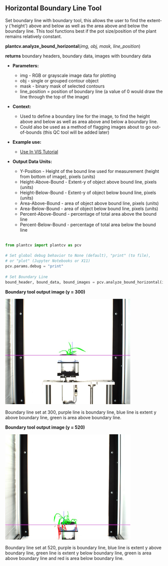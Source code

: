 ## Horizontal Boundary Line Tool

Set boundary line with boundary tool, this allows the user to find the extent-y ('height')
above and below as well as the area above and below the boundary line. This tool functions 
best if the pot size/position of the plant remains relatively constant.
 
**plantcv.analyze_bound_horizontal**(*img, obj, mask, line_position*)

**returns** boundary headers, boundary data, images with boundary data

- **Parameters:**
    - img - RGB or grayscale image data for plotting
    - obj - single or grouped contour object
    - mask - binary mask of selected contours
    - line_position = position of boundary line (a value of 0 would draw the line through the top of the image)
- **Context:**
    - Used to define a boundary line for the image, to find the height above and below as well as area above and below a boundary line.
    - Could also be used as a method of flagging images about to go out-of-bounds (this QC tool will be added later)
- **Example use:**
    - [Use In VIS Tutorial](vis_tutorial.md)

- **Output Data Units:**
    - Y-Position - Height of the bound line used for measurement (height from bottom of image), pixels (units)
    - Height-Above-Bound - Extent-y of object above bound line, pixels (units)
    - Height-Below-Bound - Extent-y of object below bound line, pixels (units)
    - Area-Above-Bound - area of object above bound line, pixels (units)
    - Area-Below-Bound - area of object below bound line, pixels (units)
    - Percent-Above-Bound - percentage of total area above the bound line
    - Percent-Below-Bound - percentage of total area below the bound line  

```python

from plantcv import plantcv as pcv

# Set global debug behavior to None (default), "print" (to file), 
# or "plot" (Jupyter Notebooks or X11)
pcv.params.debug = "print"

# Set Boundary Line    
bound_header, bound_data, bound_images = pcv.analyze_bound_horizontal(img, obj, mask, 300)

```

**Boundary tool output image (y = 300)**

![Screenshot](img/documentation_images/analyze_bound_horizontal/boundary_950.jpg)

Boundary line set at 300, purple line is boundary line, blue line is extent y above boundary line, 
green is area above boundary line.

**Boundary tool output image (y = 520)**

![Screenshot](img/documentation_images/analyze_bound_horizontal/boundary_330.jpg)

Boundary line set at 520, purple is boundary line, blue line is extent y above boundary line, 
green line is extent y below boundary line, green is area above boundary line and red is area below boundary line.
